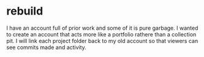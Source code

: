 # rebuild
I have an account full of prior work and some of it is pure garbage. I wanted to create an account that acts more like a portfolio rathere than a collection pit.
I will link each project folder back to my old account so that viewers can see commits made and activity.
